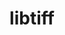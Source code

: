 ---
title: "libtiff"
layout: cache
categories: [package, develop-2023-12-03]
meta: {"versions": ["4.5.1"], "compilers": ["apple-clang@=15.0.0", "gcc@=11.1.0", "gcc@=11.3.0", "gcc@=11.4.0", "gcc@=7.3.1", "gcc@=9.4.0"], "oss": ["amzn2", "ubuntu20.04", "ubuntu22.04", "ventura"], "platforms": ["darwin", "linux"], "targets": ["aarch64", "neoverse_n1", "neoverse_v1", "ppc64le", "x86_64_v3"], "stacks": ["aws-isc", "aws-isc-aarch64", "data-vis-sdk", "e4s", "e4s-neoverse_v1", "e4s-power", "e4s-rocm-external", "ml-darwin-aarch64-mps", "ml-linux-x86_64-cpu", "ml-linux-x86_64-cuda", "root"], "num_specs": 10, "num_specs_by_stack": {"ml-darwin-aarch64-mps": 1, "root": 10, "aws-isc-aarch64": 2, "aws-isc": 1, "e4s-neoverse_v1": 1, "e4s-power": 1, "data-vis-sdk": 2, "e4s-rocm-external": 1, "e4s": 1, "ml-linux-x86_64-cpu": 1, "ml-linux-x86_64-cuda": 1}}
spec_details: [{"hash": "57ll3jitfupmrxsrb6mvrp7t75n2cdah", "compiler": "apple-clang@=15.0.0", "versions": ["4.5.1"], "os": "ventura", "platform": "darwin", "target": "aarch64", "variants": ["build_system=cmake", "build_type=Release", "+ccitt", "generator=make", "~ipo", "~jbig", "+jpeg", "~jpeg12", "~lerc", "~libdeflate", "+logluv", "~lzma", "+lzw", "+next", "~old-jpeg", "+packbits", "~pic", "~pixarlog", "+shared", "+thunder", "~webp", "+zlib", "~zstd"], "stacks": ["ml-darwin-aarch64-mps", "root"], "size": "-", "tarball": "https://binaries.spack.io/develop-2023-12-03/build_cache/darwin-ventura-aarch64/apple-clang-15.0.0/libtiff-4.5.1/darwin-ventura-aarch64-apple-clang-15.0.0-libtiff-4.5.1-57ll3jitfupmrxsrb6mvrp7t75n2cdah.spack"}, {"hash": "nhrxuean2j3w6npvk42bnrxxqxfy3qy4", "compiler": "gcc@=7.3.1", "versions": ["4.5.1"], "os": "amzn2", "platform": "linux", "target": "aarch64", "variants": ["build_system=cmake", "build_type=Release", "+ccitt", "generator=make", "~ipo", "~jbig", "+jpeg", "~jpeg12", "~lerc", "~libdeflate", "+logluv", "~lzma", "+lzw", "+next", "~old-jpeg", "+packbits", "~pic", "~pixarlog", "+shared", "+thunder", "~webp", "+zlib", "~zstd"], "stacks": ["aws-isc-aarch64", "root"], "size": "-", "tarball": "https://binaries.spack.io/develop-2023-12-03/build_cache/linux-amzn2-aarch64/gcc-7.3.1/libtiff-4.5.1/linux-amzn2-aarch64-gcc-7.3.1-libtiff-4.5.1-nhrxuean2j3w6npvk42bnrxxqxfy3qy4.spack"}, {"hash": "7z6yswyknaylo7as7yqf7fys7pwglsox", "compiler": "gcc@=7.3.1", "versions": ["4.5.1"], "os": "amzn2", "platform": "linux", "target": "neoverse_n1", "variants": ["build_system=cmake", "build_type=Release", "+ccitt", "generator=make", "~ipo", "~jbig", "+jpeg", "~jpeg12", "~lerc", "~libdeflate", "+logluv", "~lzma", "+lzw", "+next", "~old-jpeg", "+packbits", "~pic", "~pixarlog", "+shared", "+thunder", "~webp", "+zlib", "~zstd"], "stacks": ["aws-isc-aarch64", "root"], "size": "-", "tarball": "https://binaries.spack.io/develop-2023-12-03/build_cache/linux-amzn2-neoverse_n1/gcc-7.3.1/libtiff-4.5.1/linux-amzn2-neoverse_n1-gcc-7.3.1-libtiff-4.5.1-7z6yswyknaylo7as7yqf7fys7pwglsox.spack"}, {"hash": "tm5ygqhq5s2wwl7kivdw2sy2xghblptu", "compiler": "gcc@=7.3.1", "versions": ["4.5.1"], "os": "amzn2", "platform": "linux", "target": "x86_64_v3", "variants": ["build_system=cmake", "build_type=Release", "+ccitt", "generator=make", "~ipo", "~jbig", "+jpeg", "~jpeg12", "~lerc", "~libdeflate", "+logluv", "~lzma", "+lzw", "+next", "~old-jpeg", "+packbits", "~pic", "~pixarlog", "+shared", "+thunder", "~webp", "+zlib", "~zstd"], "stacks": ["aws-isc", "root"], "size": "-", "tarball": "https://binaries.spack.io/develop-2023-12-03/build_cache/linux-amzn2-x86_64_v3/gcc-7.3.1/libtiff-4.5.1/linux-amzn2-x86_64_v3-gcc-7.3.1-libtiff-4.5.1-tm5ygqhq5s2wwl7kivdw2sy2xghblptu.spack"}, {"hash": "3gchm7oi54l4oiger7ehjqt7533zqelh", "compiler": "gcc@=11.4.0", "versions": ["4.5.1"], "os": "ubuntu20.04", "platform": "linux", "target": "neoverse_v1", "variants": ["build_system=cmake", "build_type=Release", "+ccitt", "generator=make", "~ipo", "~jbig", "+jpeg", "~jpeg12", "~lerc", "~libdeflate", "+logluv", "~lzma", "+lzw", "+next", "~old-jpeg", "+packbits", "~pic", "~pixarlog", "+shared", "+thunder", "~webp", "+zlib", "~zstd"], "stacks": ["e4s-neoverse_v1", "root"], "size": "-", "tarball": "https://binaries.spack.io/develop-2023-12-03/build_cache/linux-ubuntu20.04-neoverse_v1/gcc-11.4.0/libtiff-4.5.1/linux-ubuntu20.04-neoverse_v1-gcc-11.4.0-libtiff-4.5.1-3gchm7oi54l4oiger7ehjqt7533zqelh.spack"}, {"hash": "yqzghtxrl5o7oikhp7lhkl7c6it6o5mo", "compiler": "gcc@=9.4.0", "versions": ["4.5.1"], "os": "ubuntu20.04", "platform": "linux", "target": "ppc64le", "variants": ["build_system=cmake", "build_type=Release", "+ccitt", "generator=make", "~ipo", "~jbig", "+jpeg", "~jpeg12", "~lerc", "~libdeflate", "+logluv", "~lzma", "+lzw", "+next", "~old-jpeg", "+packbits", "~pic", "~pixarlog", "+shared", "+thunder", "~webp", "+zlib", "~zstd"], "stacks": ["e4s-power", "root"], "size": "-", "tarball": "https://binaries.spack.io/develop-2023-12-03/build_cache/linux-ubuntu20.04-ppc64le/gcc-9.4.0/libtiff-4.5.1/linux-ubuntu20.04-ppc64le-gcc-9.4.0-libtiff-4.5.1-yqzghtxrl5o7oikhp7lhkl7c6it6o5mo.spack"}, {"hash": "gksxuk5cj7wsq6j2rovqciq5bjoodwbr", "compiler": "gcc@=11.1.0", "versions": ["4.5.1"], "os": "ubuntu20.04", "platform": "linux", "target": "x86_64_v3", "variants": ["build_system=cmake", "build_type=Release", "+ccitt", "generator=make", "~ipo", "~jbig", "+jpeg", "~jpeg12", "~lerc", "~libdeflate", "+logluv", "~lzma", "+lzw", "+next", "~old-jpeg", "+packbits", "~pic", "~pixarlog", "+shared", "+thunder", "~webp", "+zlib", "~zstd"], "stacks": ["root", "data-vis-sdk"], "size": "-", "tarball": "https://binaries.spack.io/develop-2023-12-03/build_cache/linux-ubuntu20.04-x86_64_v3/gcc-11.1.0/libtiff-4.5.1/linux-ubuntu20.04-x86_64_v3-gcc-11.1.0-libtiff-4.5.1-gksxuk5cj7wsq6j2rovqciq5bjoodwbr.spack"}, {"hash": "pr6acyauqmb42vxvq5locgupqlrxhdc6", "compiler": "gcc@=11.1.0", "versions": ["4.5.1"], "os": "ubuntu20.04", "platform": "linux", "target": "x86_64_v3", "variants": ["build_system=cmake", "build_type=Release", "+ccitt", "generator=make", "~ipo", "~jbig", "+jpeg", "~jpeg12", "~lerc", "~libdeflate", "+logluv", "~lzma", "+lzw", "+next", "~old-jpeg", "+packbits", "~pic", "~pixarlog", "+shared", "+thunder", "~webp", "+zlib", "~zstd"], "stacks": ["root", "data-vis-sdk"], "size": "-", "tarball": "https://binaries.spack.io/develop-2023-12-03/build_cache/linux-ubuntu20.04-x86_64_v3/gcc-11.1.0/libtiff-4.5.1/linux-ubuntu20.04-x86_64_v3-gcc-11.1.0-libtiff-4.5.1-pr6acyauqmb42vxvq5locgupqlrxhdc6.spack"}, {"hash": "4wklb4urzeqqli32qwdx7uoiqkwhb2vs", "compiler": "gcc@=11.4.0", "versions": ["4.5.1"], "os": "ubuntu20.04", "platform": "linux", "target": "x86_64_v3", "variants": ["build_system=cmake", "build_type=Release", "+ccitt", "generator=make", "~ipo", "~jbig", "+jpeg", "~jpeg12", "~lerc", "~libdeflate", "+logluv", "~lzma", "+lzw", "+next", "~old-jpeg", "+packbits", "~pic", "~pixarlog", "+shared", "+thunder", "~webp", "+zlib", "~zstd"], "stacks": ["e4s-rocm-external", "e4s", "root"], "size": "-", "tarball": "https://binaries.spack.io/develop-2023-12-03/build_cache/linux-ubuntu20.04-x86_64_v3/gcc-11.4.0/libtiff-4.5.1/linux-ubuntu20.04-x86_64_v3-gcc-11.4.0-libtiff-4.5.1-4wklb4urzeqqli32qwdx7uoiqkwhb2vs.spack"}, {"hash": "aaeuyod2rkwmddcozyrqbkgl5lvkn6uo", "compiler": "gcc@=11.3.0", "versions": ["4.5.1"], "os": "ubuntu22.04", "platform": "linux", "target": "x86_64_v3", "variants": ["build_system=cmake", "build_type=Release", "+ccitt", "generator=make", "~ipo", "~jbig", "+jpeg", "~jpeg12", "~lerc", "~libdeflate", "+logluv", "~lzma", "+lzw", "+next", "~old-jpeg", "+packbits", "~pic", "~pixarlog", "+shared", "+thunder", "~webp", "+zlib", "~zstd"], "stacks": ["ml-linux-x86_64-cpu", "root", "ml-linux-x86_64-cuda"], "size": "-", "tarball": "https://binaries.spack.io/develop-2023-12-03/build_cache/linux-ubuntu22.04-x86_64_v3/gcc-11.3.0/libtiff-4.5.1/linux-ubuntu22.04-x86_64_v3-gcc-11.3.0-libtiff-4.5.1-aaeuyod2rkwmddcozyrqbkgl5lvkn6uo.spack"}]
---